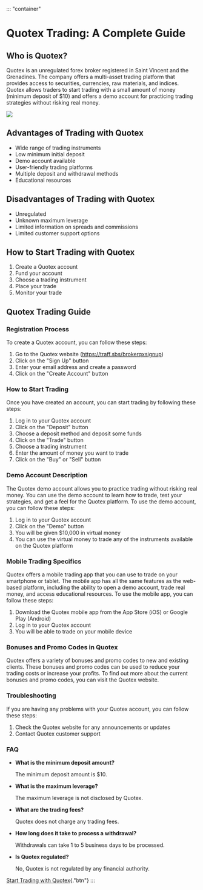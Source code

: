 ::: \"container\"
# Quotex Trading: A Complete Guide

## Who is Quotex?

Quotex is an unregulated forex broker registered in Saint Vincent and
the Grenadines. The company offers a multi-asset trading platform that
provides access to securities, currencies, raw materials, and indices.
Quotex allows traders to start trading with a small amount of money
(minimum deposit of \$10) and offers a demo account for practicing
trading strategies without risking real money.

[![](https://static.quotex.io/files/4_en/300_250.jpg)](https://traff.sbs/brokerqxlid)

## Advantages of Trading with Quotex

-   Wide range of trading instruments
-   Low minimum initial deposit
-   Demo account available
-   User-friendly trading platforms
-   Multiple deposit and withdrawal methods
-   Educational resources

## Disadvantages of Trading with Quotex

-   Unregulated
-   Unknown maximum leverage
-   Limited information on spreads and commissions
-   Limited customer support options

## How to Start Trading with Quotex

1.  Create a Quotex account
2.  Fund your account
3.  Choose a trading instrument
4.  Place your trade
5.  Monitor your trade

## Quotex Trading Guide

### Registration Process

To create a Quotex account, you can follow these steps:

1.  Go to the Quotex website (https://traff.sbs/brokerqxsignup)
2.  Click on the "Sign Up" button
3.  Enter your email address and create a password
4.  Click on the "Create Account" button

### How to Start Trading

Once you have created an account, you can start trading by following
these steps:

1.  Log in to your Quotex account
2.  Click on the "Deposit" button
3.  Choose a deposit method and deposit some funds
4.  Click on the "Trade" button
5.  Choose a trading instrument
6.  Enter the amount of money you want to trade
7.  Click on the "Buy" or "Sell" button

### Demo Account Description

The Quotex demo account allows you to practice trading without risking
real money. You can use the demo account to learn how to trade, test
your strategies, and get a feel for the Quotex platform. To use the demo
account, you can follow these steps:

1.  Log in to your Quotex account
2.  Click on the "Demo" button
3.  You will be given \$10,000 in virtual money
4.  You can use the virtual money to trade any of the instruments
    available on the Quotex platform

### Mobile Trading Specifics

Quotex offers a mobile trading app that you can use to trade on your
smartphone or tablet. The mobile app has all the same features as the
web-based platform, including the ability to open a demo account, trade
real money, and access educational resources. To use the mobile app, you
can follow these steps:

1.  Download the Quotex mobile app from the App Store (iOS) or Google
    Play (Android)
2.  Log in to your Quotex account
3.  You will be able to trade on your mobile device

### Bonuses and Promo Codes in Quotex

Quotex offers a variety of bonuses and promo codes to new and existing
clients. These bonuses and promo codes can be used to reduce your
trading costs or increase your profits. To find out more about the
current bonuses and promo codes, you can visit the Quotex website.

### Troubleshooting

If you are having any problems with your Quotex account, you can follow
these steps:

1.  Check the Quotex website for any announcements or updates
2.  Contact Quotex customer support

### FAQ

-   **What is the minimum deposit amount?**

    The minimum deposit amount is \$10.

-   **What is the maximum leverage?**

    The maximum leverage is not disclosed by Quotex.

-   **What are the trading fees?**

    Quotex does not charge any trading fees.

-   **How long does it take to process a withdrawal?**

    Withdrawals can take 1 to 5 business days to be processed.

-   **Is Quotex regulated?**

    No, Quotex is not regulated by any financial authority.

[Start Trading with
Quotex](\%22https://traff.sbs/brokerqxsignup\%22){."btn"}
:::

